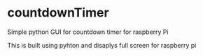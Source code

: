 # countdownTimer
Simple python GUI for countdown timer for raspberry Pi

This is built using pyhton and disaplys full screen for raspberry pi
